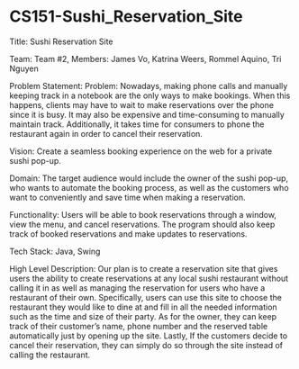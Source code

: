 # CS151-Sushi_Reservation_Site

Title: Sushi Reservation Site

Team: Team #2, Members: James Vo, Katrina Weers, Rommel Aquino, Tri Nguyen

Problem Statement: 
Problem: Nowadays, making phone calls and manually keeping track in a notebook are the only ways to make bookings. When this happens, clients may have to wait to make reservations over the phone since it is busy. It may also be expensive and time-consuming to manually maintain track. Additionally, it takes time for consumers to phone the restaurant again in order to cancel their reservation.

Vision: Create a seamless booking experience on the web for a private sushi pop-up. 

Domain: The target audience would include the owner of the sushi pop-up, who wants to automate the booking process, as well as the customers who want to conveniently and save time when making a reservation.

Functionality: 
Users will be able to book reservations through a window, view the menu, and cancel reservations. The program should also keep track of booked reservations and make updates to reservations. 

Tech Stack: 
Java, Swing 

High Level Description: 
Our plan is to create a reservation site that gives users the ability to create reservations at any local sushi restaurant without calling it in as well as managing the reservation for users who have a restaurant of their own. Specifically, users can use this site to choose the restaurant they would like to dine at and fill in all the needed information such as the time and size of their party. As for the owner, they can keep track of their customer’s name, phone number and the reserved table automatically just by opening up the site. Lastly, If the customers decide to cancel their reservation, they can simply do so through the site instead of calling the restaurant.
